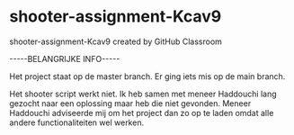 # shooter-assignment-Kcav9
shooter-assignment-Kcav9 created by GitHub Classroom


-----BELANGRIJKE INFO-----

Het project staat op de master branch. Er ging iets mis op de main branch.

Het shooter script werkt niet. Ik heb samen met meneer Haddouchi lang gezocht naar een oplossing maar heb die niet gevonden.
Meneer Haddouchi adviseerde mij om het project dan zo op te laden omdat alle andere functionaliteiten wel werken.
